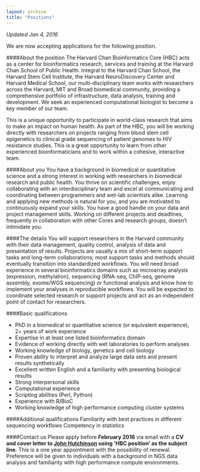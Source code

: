 ```yaml
---
layout: archive
title: "Positions"
---
```


*Updated Jan 4, 2016*

We are now accepting applications for the following position.

####About the position
The Harvard Chan Bioinformatics Core (HBC) acts as a center for bioinformatics research, services and training at the Harvard Chan School of Public Health. Integral to the Harvard Chan School, the Harvard Stem Cell Institute, the Harvard NeuroDiscovery Center and Harvard Medical School, our multi-disciplinary team works with researchers across the Harvard, MIT and Broad biomedical community, providing a comprehensive portfolio of infrastructure, data analysis, training and development. We seek an experienced computational biologist to become a key member of our team.

This is a unique opportunity to participate in world-class research that aims to make an impact on human health. As part of the HBC, you will be working directly with researchers on projects ranging from blood stem cell epigenetics to clinical grade sequencing of patient genomes to HIV resistance studies. This is a great opportunity to learn from other experienced bioinformaticians and to work within a cohesive, interactive team.

####About you
You have a background in biomedical or quantitative science and a strong interest in working with researchers in biomedical research and public health. You thrive on scientific challenges, enjoy collaborating with an interdisciplinary team and excel at communicating and coordinating between programmers and wet-lab scientists alike. Learning and applying new methods is natural for you, and you are motivated to continuously expand your skills. You have a good handle on your data and project management skills. Working on different projects and deadlines, frequently in collaboration with other Cores and research groups, doesn’t intimidate you.

####The details
You will support researchers in the Harvard community with their data management, quality control, analysis of data and presentation of results. Projects are usually a mix of short-term support tasks and long-term collaborations; most support tasks and methods should eventually transition into standardized workflows. You will need broad experience in several bioinformatics domains such as microarray analysis (expression, methylation), sequencing (RNA-seq, ChIP-seq, genome assembly, exome/WGS sequencing) or functional analysis and know how to implement your analyses in reproducible workflows. You will be expected to coordinate selected research or support projects and act as an independent point of contact for researchers.

####Basic qualifications
- PhD in a biomedical or quantitative science (or equivalent experience), 2+ years of work experience
- Expertise in at least one listed bioinformatics domain
- Evidence of working directly with wet laboratories to perform analyses
- Working knowledge of biology, genetics and cell biology
- Proven ability to interpret and analyze large data sets and present results synthetically
- Excellent written English and a familiarity with presenting biological results
- Strong interpersonal skills
- Computational experience
- Scripting abilities (Perl, Python)
- Experience with R/BioC
- Working knowledge of high performance computing cluster systems

####Additional qualifications
Familiarity with best practices in different sequencing workflows
Competency in statistics


####Contact us
Please apply before **February 2016** via email with a **CV and cover letter to [John Hutchinson](mailto:jhutchin@hsph.harvard.edu) using 'HBC position’ as the subject line**. This is a one year appointment with the possibility of renewal. Preference will be given to individuals with a background in NGS data analysis and familiarity with high performance compute environments.

